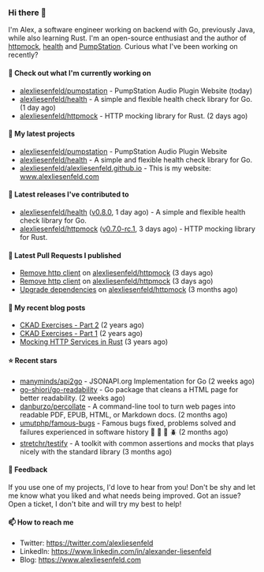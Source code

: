 ### Hi there 👋

I'm Alex, a software engineer working on backend with Go, previously Java, while also learning Rust.
I'm an open-source enthusiast and the author of [httpmock](https://github.com/alexliesenfeld/httpmock),
[health](https://github.com/alexliesenfeld/health) and [PumpStation](http://pumpstation-plugin.com). 
Curious what I've been working on recently?

#### 👷 Check out what I'm currently working on

- [alexliesenfeld/pumpstation](https://github.com/alexliesenfeld/pumpstation) - PumpStation Audio Plugin Website (today)
- [alexliesenfeld/health](https://github.com/alexliesenfeld/health) - A simple and flexible health check library for Go. (1 day ago)
- [alexliesenfeld/httpmock](https://github.com/alexliesenfeld/httpmock) - HTTP mocking library for Rust. (2 days ago)

#### 🌱 My latest projects

- [alexliesenfeld/pumpstation](https://github.com/alexliesenfeld/pumpstation) - PumpStation Audio Plugin Website
- [alexliesenfeld/health](https://github.com/alexliesenfeld/health) - A simple and flexible health check library for Go.
- [alexliesenfeld/alexliesenfeld.github.io](https://github.com/alexliesenfeld/alexliesenfeld.github.io) - This is my website: www.alexliesenfeld.com

#### 🔭 Latest releases I've contributed to

- [alexliesenfeld/health](https://github.com/alexliesenfeld/health) ([v0.8.0](https://github.com/alexliesenfeld/health/releases/tag/v0.8.0), 1 day ago) - A simple and flexible health check library for Go.
- [alexliesenfeld/httpmock](https://github.com/alexliesenfeld/httpmock) ([v0.7.0-rc.1](https://github.com/alexliesenfeld/httpmock/releases/tag/v0.7.0-rc.1), 3 days ago) - HTTP mocking library for Rust.

#### 🔨 Latest Pull Requests I published

- [Remove http client](https://github.com/alexliesenfeld/httpmock/pull/91) on [alexliesenfeld/httpmock](https://github.com/alexliesenfeld/httpmock) (3 days ago)
- [Remove http client](https://github.com/alexliesenfeld/httpmock/pull/90) on [alexliesenfeld/httpmock](https://github.com/alexliesenfeld/httpmock) (3 days ago)
- [Upgrade dependencies](https://github.com/alexliesenfeld/httpmock/pull/86) on [alexliesenfeld/httpmock](https://github.com/alexliesenfeld/httpmock) (3 months ago)

#### 📜 My recent blog posts

- [CKAD Exercises - Part 2](https://alexliesenfeld.github.io/posts/ckad-excercises-2/) (2 years ago)
- [CKAD Exercises - Part 1](https://alexliesenfeld.github.io/posts/ckad-excercises-1/) (2 years ago)
- [Mocking HTTP Services in Rust](https://alexliesenfeld.github.io/posts/mocking-http--services-in-rust/) (3 years ago)

#### ⭐ Recent stars

- [manyminds/api2go](https://github.com/manyminds/api2go) - JSONAPI.org Implementation for Go (2 weeks ago)
- [go-shiori/go-readability](https://github.com/go-shiori/go-readability) - Go package that cleans a HTML page for better readability. (2 weeks ago)
- [danburzo/percollate](https://github.com/danburzo/percollate) - A command-line tool to turn web pages into readable PDF, EPUB, HTML, or Markdown docs. (2 months ago)
- [umutphp/famous-bugs](https://github.com/umutphp/famous-bugs) - Famous bugs fixed, problems solved and failures experienced  in software history :bug: :bee: :ant: :beetle: (2 months ago)
- [stretchr/testify](https://github.com/stretchr/testify) - A toolkit with common assertions and mocks that plays nicely with the standard library (3 months ago)

#### 💬 Feedback

If you use one of my projects, I'd love to hear from you! Don't be shy and let me know what you liked
and what needs being improved. Got an issue? Open a ticket, I don't bite and will try my best to help!

#### 📫 How to reach me

- Twitter: https://twitter.com/alexliesenfeld
- LinkedIn: https://www.linkedin.com/in/alexander-liesenfeld
- Blog: https://www.alexliesenfeld.com
